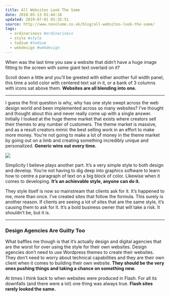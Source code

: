 ```yaml
---
title: All Websites Look The Same
date: 2018-05-13 01:44:16
updated: 2019-07-01 03:35:51
source: http://www.novolume.co.uk/blog/all-websites-look-the-same/
tags:
  - ordinariness #ordinariness
  - style #style
  - tedium #tedium
  - webdesign #webdesign
---
```

When was the last time you saw a website that didn’t have a huge image fitting to the screen with some giant text overlaid on it?

Scroll down a little and you’ll be greeted with either another full width panel, this time a solid color with centered text sat in it, or a bank of 3 columns with icons sat above them. __Websites are all blending into one.__

* * *

I guess the first question is why, why has one style swept across the web design world and been implemented across so many websites? I’ve thought and thought about this and never really come up with a single answer. Initially I looked at the huge theme market that exists where creators sell their themes to any number of customers. The theme market is massive, and as a result creators mimic the best selling work in an effort to make more money. You’re not going to make a lot of money in the theme market by going out on a limb and creating something incredibly unique and personalized. __Generic wins out every time.__

![](All%20Websites%20Look%20The%20Same.html.resources/83DC17A1-D6C0-4BBE-8A7D-CEB4592FCB71.png)

Simplicity I believe plays another part. It’s a very simple style to both design and develop. You’re not having to dig deep into graphics software to learn how to centre a paragraph of text on a big block of color. Likewise when it comes to developing. __It’s an achievable style, anyone can do it.__

They style itself is now so mainstream that clients ask for it. It’s happened to me, more than once. I’ve created sites that follow the formula. This surely is another reason. If clients are seeing a lot of sites that are the same style, it’s causing them to ask for it. It’s a bold business owner that will take a risk. It shouldn’t be, but it is.

* * *

### Design Agencies Are Guilty Too

What baffles me though is that it’s actually design and digital agencies that are the worst for over using the style for their own websites. Design agencies don’t need to use Wordpress themes to create their websites. They don’t need to worry about technical capabilities and they are their own client when it comes to building their own website. __They should be the very ones pushing things and taking a chance on something new.__

At times I think back to when websites were produced in Flash. For all its downfalls (and there were a lot) one thing was always true. __Flash sites rarely looked the same.__